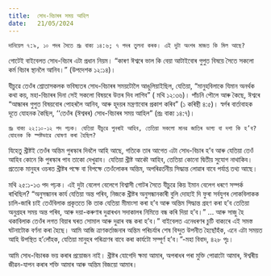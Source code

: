 ```yaml
---
title:  সোধ-বিচাৰৰ সময় আহিল
date:   21/05/2024
---
```


`দানিয়েল ৭:৯, ১০ পদৰ সৈতে প্ৰঃ বাক্য ১৪:৬; ৭ পদৰ তুলনা কৰক। এই দুটা অংশৰ মাজত কি মিল আছে?`

গোটেই বাইবেলত সোধ-বিচাৰ এটা প্ৰধান নিয়ম। “কাৰণ ঈশ্বৰে ভাল কি বেয়া আটাইবোৰ গুপুত বিষয়ে সৈতে সকলো কৰ্ম বিচাৰ স্থানলৈ আনিব।” (উপদেশক ১২:১৪)।

যীচুৱে তেওঁৰ শ্ৰোতাসকলক ভবিষ্যতৰ সোধ-বিচাৰৰ সময়টোলৈ আঙুলিয়াইছিল, যেতিয়া, “মানুহবিলাকে যিমান অনৰ্থক কথা কয়, মহা-বিচাৰৰ দিনা সেই সকলো বিষয়ৰে উত্তৰ দিব লাগিব” ( মথি ১২:৩৬)। পাঁচনি পৌলে আৰু কৈছে, ঈশ্বৰে “আন্ধাৰৰ গুপুত বিষয়বোৰ পোহৰলৈ আনিব, আৰু হূদয়ৰ মন্ত্ৰণাবোৰ প্ৰকাশ কৰিব” (১ কৰিন্থী ৪:৫)। স্বৰ্গৰ বাৰ্তাবাহক দূতে যোহনক কৈছিল, ‘‘তেওঁৰ (ঈশ্বৰৰ) সোধ-বিচাৰৰ সময় আহিল” (প্ৰঃ বাক্য ১৪:৭)।

`প্ৰঃ বাক্য ২২:১০-১২ পদ পঢ়ক। যেতিয়া যীচুৱে পুনৰাই আহিব, তেতিয়া সকলো মানৱ জাতিৰ ভাগ্য বা দশা কি হ’ব? যোহনক কি স্পষ্টভাৱে ঘোষণা কৰা হৈছিল?`

যিহেতু খ্ৰীষ্টই তেওঁৰ অন্তিম পুৰস্কাৰ দিবলৈ আহি আছে, গতিকে তাৰ আগেত এটা সোধ-বিচাৰ হ’ব আৰু যেতিয়া তেওঁ আহিব কোনে কি পুৰস্কাৰ পাব তাকো দেখুৱাব। যেতিয়া খ্ৰীষ্ট আকৌ আহিব, তেতিয়া কোনো দ্বিতীয় সুযোগ নাথাকিব। প্ৰত্যেক মানুহৰ ওচৰত খ্ৰীষ্টৰ পক্ষে বা বিপক্ষে তেওঁলোকৰ অন্তিম, অপৰিৱৰ্তনীয় সিদ্ধান্ত লোৱাৰ বাবে পৰ্যাপ্ত তথ্য আছে।

মথি ২৫:১-১৩ পদ পঢ়ক। এই দুটা বেলেগ বেলেগে বিশ্বাসী গোটৰ সৈতে যীচুৱে কিয় ইমান বেলেগ ধৰণে সম্পৰ্ক ৰাখিছিল? “অনুসন্ধানৰ কাৰ্য যেতিয়া অন্ত পৰিব, নিজকে খ্ৰীষ্টৰ অনুসন্ধানকাৰী বুলি দোহাই দি ফুৰা সৰ্বযুগৰ লোকবিলাকক চালি-জাৰি চাই তেওঁবিলাক প্ৰকৃততে কি তাক যেতিয়া মীমাংসা কৰা হ’ব আৰু অন্তিম সিদ্ধান্ত গ্ৰহণ কৰা হ’ব তেতিয়া অনুগ্ৰহৰ সময় অন্ত পৰিব, আৰু দয়া-কৰুণাৰ দুৱাৰখন সদাকালৰ নিমিত্তে বন্ধ কৰি দিয়া হ’ব।” ... আৰু সাজু হৈ থকাবিলাক তেওঁৰ লগত বিয়াৰ ঘৰত সোমাল আৰু দুৱাৰ বন্ধ কৰা হ’ব।” বাইবেলত এনেধৰণৰ চুটি বাক্যৰে এই সমস্ত ঘটনাটোক বৰ্ণনা কৰা হৈছে। আমি আজি ত্ৰাণকৰ্তাজনাৰ অন্তিম পৰিচৰ্যাৰ শেষ বিন্দুত উপনীত হৈছোঁহঁক, এনে এটা সময়ত আহি উপস্থিত হ’লোঁহক, যেতিয়া মানুহৰ পৰিত্ৰাণৰ বাবে কৰা কাৰ্যটো সম্পূৰ্ণ হ’ব।”-মহা বিবাদ, ৪২৮ পৃঃ।

আমি সোধ-বিচাৰক ভয় কৰাৰ প্ৰয়োজন নাই। খ্ৰীষ্টৰ যোগেদি ক্ষমা আমাৰ, অপৰাধৰ পৰা মুক্তি পোৱাটো আমাৰ, ঈশ্বৰীয় জীৱন-যাপন কৰাৰ শক্তি আমাৰ আৰু অন্তিম বিজয়ো আমাৰ।